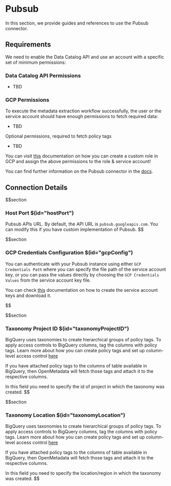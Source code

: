 # Pubsub

In this section, we provide guides and references to use the Pubsub connector.

## Requirements

We need to enable the Data Catalog API and use an account with a specific set of minimum permissions:

### Data Catalog API Permissions

- TBD

### GCP Permissions

To execute the metadata extraction workflow successfully, the user or the service account should have enough permissions to fetch required data:

- TBD

Optional permissions, required to fetch policy tags
- TBD


You can visit [this](https://docs.open-metadata.org/connectors/messaging/pubsub/roles) documentation on how you can create a custom role in GCP and assign the above permissions to the role & service account!

You can find further information on the Pubsub connector in the [docs](https://docs.open-metadata.org/connectors/messaging/pubsub).

## Connection Details

$$section
### Host Port $(id="hostPort")

Pubsub APIs URL. By default, the API URL is `pubsub.googleapis.com`. You can modify this if you have custom implementation of Pubsub.
$$

$$section
### GCP Credentials Configuration $(id="gcpConfig")

You can authenticate with your Pubsub instance using either `GCP Credentials Path` where you can specify the file path of the service account key, or you can pass the values directly by choosing the `GCP Credentials Values` from the service account key file.

You can check [this](https://cloud.google.com/iam/docs/keys-create-delete#iam-service-account-keys-create-console) documentation on how to create the service account keys and download it.

$$

$$section
### Taxonomy Project ID $(id="taxonomyProjectID")

BigQuery uses taxonomies to create hierarchical groups of policy tags. To apply access controls to BigQuery columns, tag the columns with policy tags. Learn more about how you can create policy tags and set up column-level access control [here](https://cloud.google.com/bigquery/docs/column-level-security)

If you have attached policy tags to the columns of table available in BigQuery, then OpenMetadata will fetch those tags and attach it to the respective columns.

In this field you need to specify the id of project in which the taxonomy was created.
$$

$$section
### Taxonomy Location $(id="taxonomyLocation")

BigQuery uses taxonomies to create hierarchical groups of policy tags. To apply access controls to BigQuery columns, tag the columns with policy tags. Learn more about how you can create policy tags and set up column-level access control [here](https://cloud.google.com/bigquery/docs/column-level-security)

If you have attached policy tags to the columns of table available in BigQuery, then OpenMetadata will fetch those tags and attach it to the respective columns.

In this field you need to specify the location/region in which the taxonomy was created.
$$
